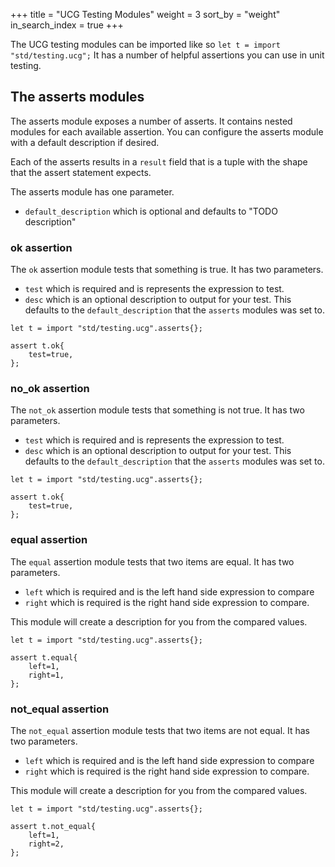 +++
title = "UCG Testing Modules"
weight = 3
sort_by = "weight"
in_search_index = true
+++

The UCG testing modules can be imported like so `let t = import "std/testing.ucg";`
It has a number of helpful assertions you can use in unit testing.

## The asserts modules

The asserts module exposes a number of asserts. It contains nested modules for each
available assertion. You can configure the asserts module with a default description if desired.

Each of the asserts results in a `result` field that is a tuple with the shape that
the assert statement expects.

The asserts module has one parameter.

* `default_description` which is optional and defaults to "TODO description"

### ok assertion

The `ok` assertion module tests that something is true. It has two parameters.

* `test` which is required and is represents the expression to test.
* `desc` which is an optional description to output for your test. This defaults to
    the `default_description` that the `asserts` modules was set to.

```
let t = import "std/testing.ucg".asserts{};

assert t.ok{
    test=true,
};
```

### no_ok assertion

The `not_ok` assertion module tests that something is not true. It has two
parameters.

* `test` which is required and is represents the expression to test.
* `desc` which is an optional description to output for your test. This defaults to
    the `default_description` that the `asserts` modules was set to.

```
let t = import "std/testing.ucg".asserts{};

assert t.ok{
    test=true,
};
```

### equal assertion

The `equal` assertion module tests that two items are equal. It has two parameters.

* `left` which is required and is the left hand side expression to compare
* `right` which is required is the right hand side expression to compare.

This module will create a description for you from the compared values.

```
let t = import "std/testing.ucg".asserts{};

assert t.equal{
    left=1,
    right=1,
};
```

### not_equal assertion

The `not_equal` assertion module tests that two items are not equal. It has two
parameters.

* `left` which is required and is the left hand side expression to compare
* `right` which is required is the right hand side expression to compare.

This module will create a description for you from the compared values.

```
let t = import "std/testing.ucg".asserts{};

assert t.not_equal{
    left=1,
    right=2,
};
```
